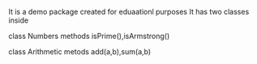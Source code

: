 It is a demo package created for eduaationl purposes
It has two classes inside

class Numbers
	methods isPrime(),isArmstrong()

class Arithmetic
	metods add(a,b),sum(a,b)
	
	